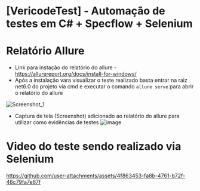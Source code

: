 # [VericodeTest] - Automação de testes em C# + Specflow + Selenium

# Relatório Allure
- Link para instação do relatório do allure - https://allurereport.org/docs/install-for-windows/
- Após a instalação vara visualizar o teste realizado basta entrar na raiz net6.0 do projeto via cmd e executar o comando `allure serve` para abrir o relatório do allure

![Screenshot_1](https://github.com/user-attachments/assets/733b583b-bfd3-4479-992a-d99d88a8488b)
- Captura de tela (Screenshot) adicionado ao relatório do allure para utilizar como evidências de testes
  ![image](https://github.com/user-attachments/assets/5245d642-39de-4a94-8fde-62daadbc37cf)

# Video do teste sendo realizado via Selenium
https://github.com/user-attachments/assets/4f863453-fa8b-4761-b72f-46c79fa7e67f

